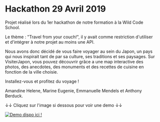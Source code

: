 # Hackathon 29 Avril 2019

Projet réalisé lors du 1er hackathon de notre formation à la Wild Code School.

Le thème : "Travel from your couch!", il y avait comme restriction d'utiliser et d'intégrer à notre projet au moins une API.

Nous avons donc décidé de vous faire voyager au sein du Japon, un pays qui nous inspirait tant de par sa culture, ses traditions et ses paysages. Sur VisiterJapon, vous pouvez découvrir grâce a une map interactive des photos, des anecdotes, des monuments et des recettes de cuisine en fonction de la ville choisie.

Installez-vous et profitez du voyage !

Amandine Helene, Marine Eugenie, Emmanuelle Mendels et Anthony Berduck.

↓↓ Cliquez sur l'image si dessous pour voir une demo ↓↓

[![Demo dispo ici !](https://www.nacel.fr/medias/_cache/produits/585/imagePrincipale/1920_1440/sejour-linguistique-encadre-japon-tokyo.jpg)](https://www.youtube.com/watch?v=fqLAQZjzPw0)
